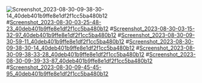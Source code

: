 ![Screenshot_2023-08-30-09-38-30-14_40deb401b9ffe8e1df2f1cc5ba480b12](https://github.com/Dsa-anveshan-megh/Dsa-anveshan-megh/assets/143553110/5f03add4-4f9a-47ee-85f0-30d00466037d)#[Screenshot_2023-08-30-03-25-48-23_40deb401b9ffe8e1df2f1cc5ba480b12](https://github.com/Dsa-anveshan-megh/Dsa-anveshan-megh/assets/143553110/abf5be8d-0188-4514-ab80-d4c52f082c3f)
#[Screenshot_2023-08-30-03-15-32-97_40deb401b9ffe8e1df2f1cc5ba480b12](https://github.com/Dsa-anveshan-megh/Dsa-anveshan-megh/assets/143553110/762a44be-8412-4197-93f3-00e5f8082bfb)
#[Screenshot_2023-08-30-09-30-59-11_40deb401b9ffe8e1df2f1cc5ba480b12](https://github.com/Dsa-anveshan-megh/Dsa-anveshan-megh/assets/143553110/aaa3a781-a480-4c45-a6e9-f781d154924b)
#[Screenshot_2023-08-30-09-38-30-14_40deb401b9ffe8e1df2f1cc5ba480b12](https://github.com/Dsa-anveshan-megh/Dsa-anveshan-megh/assets/143553110/51c35bb9-46d1-49e9-8dd3-865a41ec7817)
#[Screenshot_2023-08-30-09-38-33-28_40deb401b9ffe8e1df2f1cc5ba480b12](https://github.com/Dsa-anveshan-megh/Dsa-anveshan-megh/assets/143553110/fb84e1e6-ecb6-4680-9edf-bc1d08aff44e)
#[Screenshot_2023-08-30-09-39-33-87_40deb401b9ffe8e1df2f1cc5ba480b12](https://github.com/Dsa-anveshan-megh/Dsa-anveshan-megh/assets/143553110/ba7676d7-9c14-4f32-a51f-32e6bb309b62)
#[Screenshot_2023-08-30-09-45-45-95_40deb401b9ffe8e1df2f1cc5ba480b12](https://github.com/Dsa-anveshan-megh/Dsa-anveshan-megh/assets/143553110/e81c2426-8be3-456e-822f-a879cf2d9b0f)


